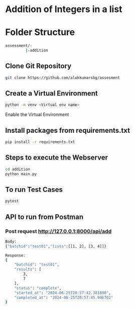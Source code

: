 # Addition of Integers in a list

# Folder Structure
```bash
assessment/-
         |-addition
```

## Clone Git Repository

```bash
git clone https://github.com/alokkumarsbg/assesment
```

## Create a Virtual Environment
```bash 
python -m venv <Virtual env name>
```
Enable the Virtual Environment

## Install packages from requirements.txt
```bash
pip install -r requirements.txt
```
 ## Steps to execute the Webserver
```bash
cd addition
python main.py
```
## To run Test Cases
```bash
pytest
```


## API to run from Postman
### Post request http://127.0.0.1:8000/api/add
```bash
Body:
{"batchid":"test01","lists":[[1, 2], [3, 4]]}

Response:
{
    "batchid": "test01",
    "results": [
        3,
        7
    ],
    "status": "complete",
    "started_at": "2024-06-25T20:57:42.381890",
    "completed_at": "2024-06-25T20:57:45.946702"
}
```


